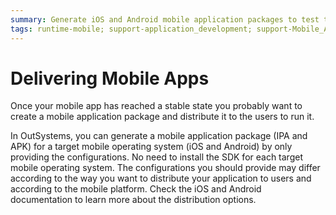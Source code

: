 ```yaml
---
summary: Generate iOS and Android mobile application packages to test the mobile applications on the devices or to be distributed in app stores.
tags: runtime-mobile; support-application_development; support-Mobile_Apps; support-Mobile_Apps-overview
---
```


# Delivering Mobile Apps

Once your mobile app has reached a stable state you probably want to create a mobile application package and distribute it to the users to run it.  
  
In OutSystems, you can generate a mobile application package (IPA and APK) for a target mobile operating system (iOS and Android) by only providing the configurations. No need to install the SDK for each target mobile operating system. The configurations you should provide may differ according to the way you want to distribute your application to users and according to the mobile platform. Check the iOS and Android documentation to learn more about the distribution options.

